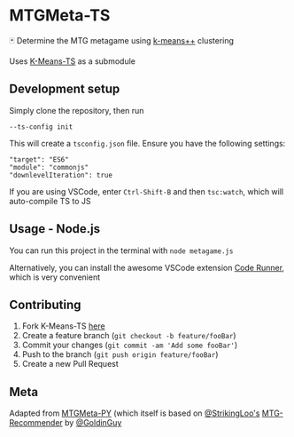 # MTGMeta-TS
🃏 Determine the MTG metagame using [k-means++](https://en.wikipedia.org/wiki/K-means%2B%2B) clustering

Uses [K-Means-TS](https://github.com/GoldinGuy/K-Means-TS) as a submodule

## Development setup

Simply clone the repository, then run

```
--ts-config init
```

This will create a `tsconfig.json` file. Ensure you have the following settings:

```
"target": "ES6"
"module": "commonjs"
"downlevelIteration": true
```

If you are using VSCode, enter `Ctrl-Shift-B` and then `tsc:watch`, which will auto-compile TS to JS

## Usage - Node.js

You can run this project in the terminal with `node metagame.js`

Alternatively, you can install the awesome VSCode extension [Code Runner](https://marketplace.visualstudio.com/items?itemName=formulahendry.code-runner), which is very convenient

## Contributing

1. Fork K-Means-TS [here](https://github.com/GoldinGuy/K-Means-TS/fork)
2. Create a feature branch (`git checkout -b feature/fooBar`)
3. Commit your changes (`git commit -am 'Add some fooBar'`)
4. Push to the branch (`git push origin feature/fooBar`)
5. Create a new Pull Request 

## Meta

Adapted from [MTGMeta-PY](https://github.com/GoldinGuy/MTGMeta-PY) (which itself is based on [@StrikingLoo's](https://github.com/StrikingLoo) [MTG-Recommender](https://github.com/StrikingLoo/MtGRecommender) by [@GoldinGuy](https://github.com/GoldinGuy)

